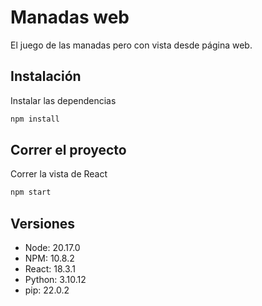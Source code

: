 # Manadas web

El juego de las manadas pero con vista desde página web.

## Instalación

Instalar las dependencias

```bash
npm install
```

## Correr el proyecto

Correr la vista de React

```bash
npm start
```

## Versiones

- Node: 20.17.0
- NPM: 10.8.2
- React: 18.3.1
- Python: 3.10.12
- pip: 22.0.2
